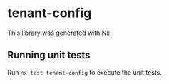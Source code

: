 # tenant-config

This library was generated with [Nx](https://nx.dev).

## Running unit tests

Run `nx test tenant-config` to execute the unit tests.
